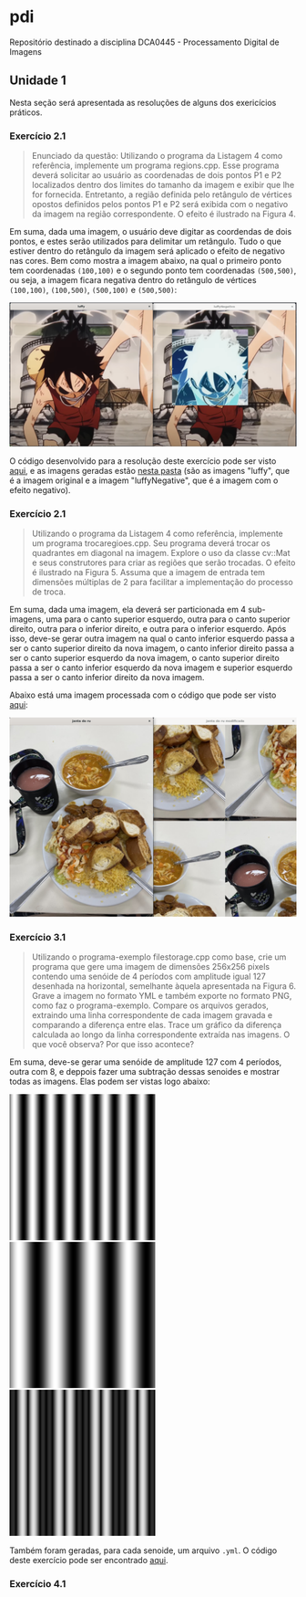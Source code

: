 # pdi
Repositório destinado a disciplina DCA0445 - Processamento Digital de Imagens
## Unidade 1
Nesta seção será apresentada as resoluções de alguns dos exericícios práticos.

### Exercício 2.1
> Enunciado da questão:  Utilizando o programa da Listagem 4 como referência, implemente um programa regions.cpp. Esse programa deverá solicitar ao usuário as coordenadas de dois pontos P1 e P2 localizados dentro dos limites do tamanho da imagem e exibir que lhe for fornecida. Entretanto, a região definida pelo retângulo de vértices opostos definidos pelos pontos P1 e P2
 será exibida com o negativo da imagem na região correspondente. O efeito é ilustrado na Figura 4.

 Em suma, dada uma imagem, o usuário deve digitar as coordendas de dois pontos, e estes serão utilizados para delimitar um retângulo. Tudo o que estiver dentro do retângulo da imagem será aplicado o efeito de negativo nas cores. Bem como mostra a imagem abaixo, na qual o primeiro ponto tem coordenadas ```(100,100)``` e o segundo ponto tem coordenadas ```(500,500)```, ou seja, a imagem ficara negativa dentro do retângulo de vértices ```(100,100)```, ```(100,500)```, ```(500,100)``` e ```(500,500)```:

 ![luffy](./imgExercicios/exercicio2_1.PNG)

O código desenvolvido para a resolução deste exercício pode ser visto [aqui](./pdiTrabalhoU1/exercicio2.1/exercicio.cpp), e as imagens geradas estão [nesta pasta](./pdiTrabalhoU1/exercicio2.1/) (são as imagens "luffy", que é a imagem original e a imagem "luffyNegative", que é a imagem com o efeito negativo).
 
### Exercício 2.1
> Utilizando o programa da Listagem 4 como referência, implemente um programa trocaregioes.cpp. Seu programa deverá trocar os quadrantes em diagonal na imagem. Explore o uso da classe cv::Mat e seus construtores para criar as regiões que serão trocadas. O efeito é ilustrado na Figura 5. Assuma que a imagem de entrada tem dimensões múltiplas de 2 para facilitar a implementação do processo de troca.

Em suma, dada uma imagem, ela deverá ser particionada em 4 sub-imagens, uma para o canto superior esquerdo, outra para o canto superior direito, outra para o inferior direito, e outra para o inferior esquerdo. Após isso, deve-se gerar outra imagem na qual o canto inferior esquerdo passa a ser o canto superior direito da nova imagem, o canto inferior direito passa a ser o canto superior esquerdo da nova imagem, o canto superior direito passa a ser o canto inferior esquerdo da nova imagem e superior esquerdo passa a ser o canto inferior direito da nova imagem.

Abaixo está uma imagem processada com o código que pode ser visto [aqui](./pdiTrabalhoU1/exercicio2.2/exercicio.cpp): 

![janta do ru](./imgExercicios/exercicio2_2.PNG)

### Exercício 3.1
> Utilizando o programa-exemplo filestorage.cpp como base, crie um programa que gere uma imagem de dimensões 256x256 pixels contendo uma senóide de 4 períodos com amplitude igual 127 desenhada na horizontal, semelhante àquela apresentada na Figura 6. Grave a imagem no formato YML e também exporte no formato PNG, como faz o programa-exemplo. Compare os arquivos gerados, extraindo uma linha correspondente de cada imagem gravada e comparando a diferença entre elas. Trace um gráfico da diferença calculada ao longo da linha correspondente extraída nas imagens. O que você observa? Por que isso acontece?

Em suma, deve-se gerar uma senóide de amplitude 127 com 4 períodos, outra com 8, e deppois fazer uma subtração dessas senoides e mostrar todas as imagens. Elas podem ser vistas logo abaixo:

![senoide 4 periodos](./pdiTrabalhoU1/exercicio3.1/1_senoide.png) ![senoide 8 periodos](./pdiTrabalhoU1/exercicio3.1/2_senoide.png) ![diferença das senoides](./pdiTrabalhoU1/exercicio3.1/diferenca.png)

Também foram geradas, para cada senoide, um arquivo ```.yml```. O código deste exercício pode ser encontrado [aqui](./pdiTrabalhoU1/exercicio3.1/exercicio.cpp).

### Exercício 4.1
> 


